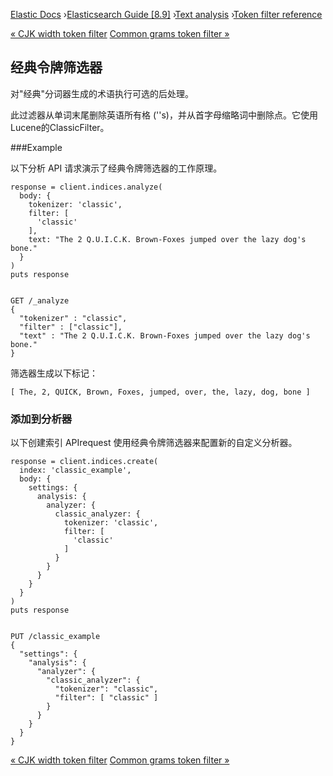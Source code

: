 

[Elastic Docs](/guide/) ›[Elasticsearch Guide [8.9]](index.md) ›[Text
analysis](analysis.md) ›[Token filter reference](analysis-tokenfilters.md)

[« CJK width token filter](analysis-cjk-width-tokenfilter.md) [Common grams
token filter »](analysis-common-grams-tokenfilter.md)

## 经典令牌筛选器

对"经典"分词器生成的术语执行可选的后处理。

此过滤器从单词末尾删除英语所有格 (''s)，并从首字母缩略词中删除点。它使用Lucene的ClassicFilter。

###Example

以下分析 API 请求演示了经典令牌筛选器的工作原理。

    
    
    response = client.indices.analyze(
      body: {
        tokenizer: 'classic',
        filter: [
          'classic'
        ],
        text: "The 2 Q.U.I.C.K. Brown-Foxes jumped over the lazy dog's bone."
      }
    )
    puts response
    
    
    GET /_analyze
    {
      "tokenizer" : "classic",
      "filter" : ["classic"],
      "text" : "The 2 Q.U.I.C.K. Brown-Foxes jumped over the lazy dog's bone."
    }

筛选器生成以下标记：

    
    
    [ The, 2, QUICK, Brown, Foxes, jumped, over, the, lazy, dog, bone ]

### 添加到分析器

以下创建索引 APIrequest 使用经典令牌筛选器来配置新的自定义分析器。

    
    
    response = client.indices.create(
      index: 'classic_example',
      body: {
        settings: {
          analysis: {
            analyzer: {
              classic_analyzer: {
                tokenizer: 'classic',
                filter: [
                  'classic'
                ]
              }
            }
          }
        }
      }
    )
    puts response
    
    
    PUT /classic_example
    {
      "settings": {
        "analysis": {
          "analyzer": {
            "classic_analyzer": {
              "tokenizer": "classic",
              "filter": [ "classic" ]
            }
          }
        }
      }
    }

[« CJK width token filter](analysis-cjk-width-tokenfilter.md) [Common grams
token filter »](analysis-common-grams-tokenfilter.md)
